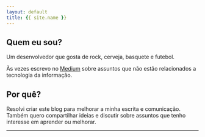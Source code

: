 ```yaml
---
layout: default
title: {{ site.name }}
---
```


<h2>Quem eu sou?</h2>

<p>Um desenvolvedor que gosta de rock, cerveja, basquete e futebol.</p>

<p>Às vezes escrevo no <a href="https://medium.com/@fndomariano" target="_blank">Medium</a> sobre assuntos que não estão relacionados a tecnologia da informação.</p>

<h2>Por quê?</h2>

<p>Resolvi criar este blog para melhorar a minha escrita e comunicação. Também quero compartilhar ideias e discutir sobre assuntos que tenho interesse em aprender ou melhorar.</p>

<hr/>